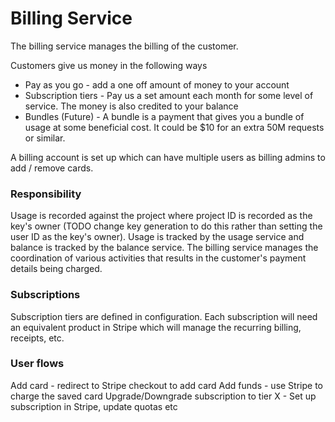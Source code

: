 # Billing Service

The billing service manages the billing of the customer. 

Customers give us money in the following ways
- Pay as you go - add a one off amount of money to your account
- Subscription tiers - Pay us a set amount each month for some level of service. The money is also credited to your balance
- Bundles (Future) - A bundle is a payment that gives you a bundle of usage at some beneficial cost. It could be $10 for an extra 50M requests or similar. 

A billing account is set up which can have multiple users as billing admins to add / remove cards. 

### Responsibility
Usage is recorded against the project where project ID is recorded as the key's owner (TODO change key generation to do this rather than setting the user ID as the key's owner). Usage is tracked by the usage service and balance is tracked by the balance service. The billing service manages the coordination of various activities that results in the customer's payment details being charged. 

### Subscriptions
Subscription tiers are defined in configuration. Each subscription will need an equivalent product in Stripe which will manage the recurring billing, receipts, etc.   

### User flows
Add card - redirect to Stripe checkout to add card
Add funds - use Stripe to charge the saved card
Upgrade/Downgrade subscription to tier X - Set up subscription in Stripe, update quotas etc
